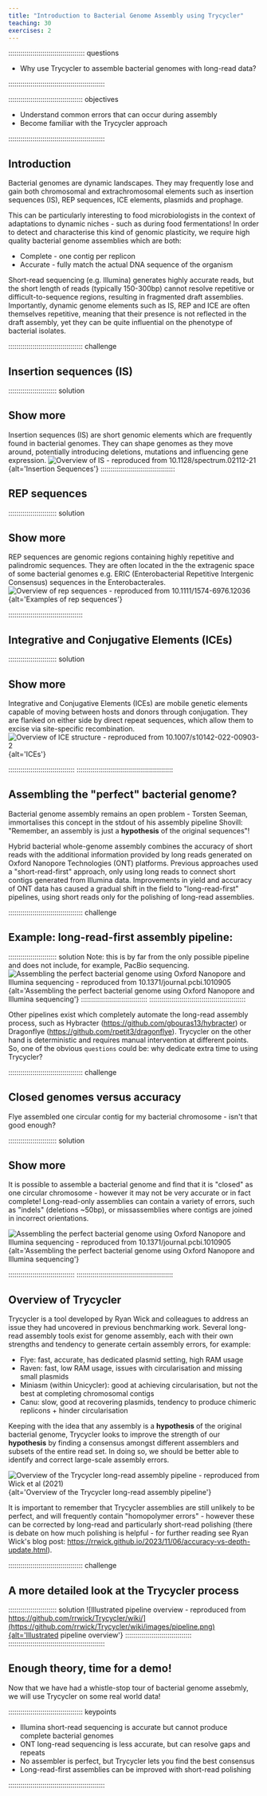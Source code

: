 ```yaml
---
title: "Introduction to Bacterial Genome Assembly using Trycycler"
teaching: 30
exercises: 2
---
```


:::::::::::::::::::::::::::::::::::::: questions 

- Why use Trycycler to assemble bacterial genomes with long-read data?

::::::::::::::::::::::::::::::::::::::::::::::::

::::::::::::::::::::::::::::::::::::: objectives

- Understand common errors that can occur during assembly
- Become familiar with the Trycycler approach 

::::::::::::::::::::::::::::::::::::::::::::::::

## Introduction

Bacterial genomes are dynamic landscapes. They may frequently lose and gain both chromosomal and extrachromosomal elements such as insertion sequences (IS), REP sequences, ICE elements, plasmids and prophage.

This can be particularly interesting to food microbiologists in the context of adaptations to dynamic niches - such as during food fermentations! In order to detect and characterise this kind of genomic plasticity, we require high quality bacterial genome assemblies which are both:

* Complete - one contig per replicon
* Accurate - fully match the actual DNA sequence of the organism

Short-read sequencing (e.g. Illumina) generates highly accurate reads, but the short length of reads (typically 150-300bp) cannot resolve repetitive or difficult-to-sequence regions, resulting in fragmented draft assemblies. Importantly, dynamic genome elements such as IS, REP and ICE are often themselves repetitive, meaning that their presence is not reflected in the draft assembly, yet they can be quite influential on the phenotype of bacterial isolates.

::::::::::::::::::::::::::::::::::::: challenge 

## Insertion sequences (IS)

:::::::::::::::::::::::: solution 

## Show more
Insertion sequences (IS) are short genomic elements which are frequently found in bacterial genomes. They can shape genomes as they move around, potentially introducing deletions, mutations and influencing gene expression.
![Overview of IS - reproduced from 10.1128/spectrum.02112-21](https://www.ncbi.nlm.nih.gov/pmc/articles/instance/9241782/bin/spectrum.02112-21-f007.jpg){alt='Insertion Sequences'}
:::::::::::::::::::::::::::::::::::::

## REP sequences

:::::::::::::::::::::::: solution 

## Show more
REP sequences are genomic regions containing highly repetitive and palindromic sequences. They are often located in the the extragenic space of some bacterial genomes e.g. ERIC (Enterobacterial Repetitive Intergenic Consensus) sequences in the Enterobacterales.
![Overview of rep sequences - reproduced from 10.1111/1574-6976.12036](https://d3i71xaburhd42.cloudfront.net/9d601ea51726a3257a80ba2f7cc9f98c4a569397/2-Figure1-1.png){alt='Examples of rep sequences'}

:::::::::::::::::::::::::::::::::::::

## Integrative and Conjugative Elements (ICEs)

:::::::::::::::::::::::: solution 

## Show more
Integrative and Conjugative Elements (ICEs) are mobile genetic elements capable of moving between hosts and donors through conjugation. They are flanked on either side by direct repeat sequences, which allow them to excise via site-specific recombination.
![Overview of ICE structure - reproduced from 10.1007/s10142-022-00903-2](https://media.springernature.com/lw685/springer-static/image/art%3A10.1007%2Fs10142-022-00903-2/MediaObjects/10142_2022_903_Fig2_HTML.png?as=webp){alt='ICEs'}

:::::::::::::::::::::::::::::::::
::::::::::::::::::::::::::::::::::::::::::::::::

## Assembling the "perfect" bacterial genome?

Bacterial genome assembly remains an open problem - Torsten Seeman, immortalises this concept in the stdout of his assembly pipeline Shovill: "Remember, an assembly is just a **hypothesis** of the original sequences"! 

Hybrid bacterial whole-genome assembly combines the accuracy of short reads with the additional information provided by long reads generated on Oxford Nanopore Technologies (ONT) platforms. Previous approaches used a "short-read-first" approach, only using long reads to connect short contigs generated from Illumina data. Improvements in yield and accuracy of ONT data has caused a gradual shift in the field to "long-read-first" pipelines, using short reads only for the polishing of long-read assemblies.

::::::::::::::::::::::::::::::::::::: challenge 
## Example: long-read-first assembly pipeline:
:::::::::::::::::::::::: solution 
Note: this is by far from the only possible pipeline and does not include, for example, PacBio sequencing.
![Assembling the perfect bacterial genome using Oxford Nanopore and Illumina sequencing - reproduced from 10.1371/journal.pcbi.1010905](https://www.researchgate.net/publication/368938787/figure/fig1/AS:11431281124501087@1677968652785/Illustrated-overview-of-our-recommended-approach-to-perfect-bacterial-whole-genome.png){alt='Assembling the perfect bacterial genome using Oxford Nanopore and Illumina sequencing'}
:::::::::::::::::::::::::::::::::
::::::::::::::::::::::::::::::::::::::::::::::::

Other pipelines exist which completely automate the long-read assembly process, such as Hybracter (https://github.com/gbouras13/hybracter) or Dragonflye (https://github.com/rpetit3/dragonflye). Trycycler on the other hand is deterministic and requires manual intervention at different points. So, one of the obvious `questions` could be: why dedicate extra time to using Trycycler?

::::::::::::::::::::::::::::::::::::: challenge 

## Closed genomes versus accuracy
Flye assembled one circular contig for my bacterial chromosome - isn't that good enough?

:::::::::::::::::::::::: solution 

## Show more
It is possible to assemble a bacterial genome and find that it is "closed" as one circular chromosome - however it may not be very accurate or in fact complete! Long-read-only assemblies can contain a variety of errors, such as "indels" (deletions ~50bp), or missassemblies where contigs are joined in incorrect orientations.

![Assembling the perfect bacterial genome using Oxford Nanopore and Illumina sequencing - reproduced from 10.1371/journal.pcbi.1010905](https://journals.plos.org/ploscompbiol/article/figure/image?size=large&id=10.1371/journal.pcbi.1010905.g002){alt='Assembling the perfect bacterial genome using Oxford Nanopore and Illumina sequencing'}

:::::::::::::::::::::::::::::::::
::::::::::::::::::::::::::::::::::::::::::::::::

## Overview of Trycycler

Trycycler is a tool developed by Ryan Wick and colleagues to address an issue they had uncovered in previous benchmarking work. Several long-read assembly tools exist for genome assembly, each with their own strengths and tendency to generate certain assembly errors, for example:

* Flye: fast, accurate, has dedicated plasmid setting, high RAM usage
* Raven: fast, low RAM usage, issues with circularisation and missing small plasmids
* Miniasm (within Unicycler): good at achieving circularisation, but not the best at completing chromosomal contigs
* Canu: slow, good at recovering plasmids, tendency to produce chimeric replicons + hinder circularisation

Keeping with the idea that any assembly is a **hypothesis** of the original bacterial genome, Trycycler looks to improve the strength of our **hypothesis** by finding a consensus amongst different assemblers and subsets of the entire read set. In doing so, we should be better able to identify and correct large-scale assembly errors. 

![Overview of the Trycycler long-read assembly pipeline - reproduced from Wick et al (2021)](https://www.researchgate.net/publication/354593531/figure/fig1/AS:1068171633106963@1631683371578/Overview-of-the-Trycycler-long-read-assembly-pipeline-Before-Trycycler-is-run-the-user.png){alt='Overview of the Trycycler long-read assembly pipeline'}

It is important to remember that Trycycler assemblies are still unlikely to be perfect, and will frequently contain "homopolymer errors" - however these can be corrected by long-read and particularly short-read polishing (there is debate on how much polishing is helpful - for further reading see Ryan Wick's blog post: https://rrwick.github.io/2023/11/06/accuracy-vs-depth-update.html).

::::::::::::::::::::::::::::::::::::: challenge 
## A more detailed look at the Trycycler process
:::::::::::::::::::::::: solution 
![Illustrated pipeline overview - reproduced from https://github.com/rrwick/Trycycler/wiki/](https://github.com/rrwick/Trycycler/wiki/images/pipeline.png){alt='Illustrated pipeline overview'}
:::::::::::::::::::::::::::::::::
::::::::::::::::::::::::::::::::::::::::::::::::

## Enough theory, time for a demo!

Now that we have had a whistle-stop tour of bacterial genome assebmly, we will use Trycycler on some real world data!

::::::::::::::::::::::::::::::::::::: keypoints 

- Illumina short-read sequencing is accurate but cannot produce complete bacterial genomes
- ONT long-read sequencing is less accurate, but can resolve gaps and repeats 
- No assembler is perfect, but Trycycler lets you find the best consensus
- Long-read-first assemblies can be improved with short-read polishing

::::::::::::::::::::::::::::::::::::::::::::::::

[r-markdown]: https://rmarkdown.rstudio.com/
